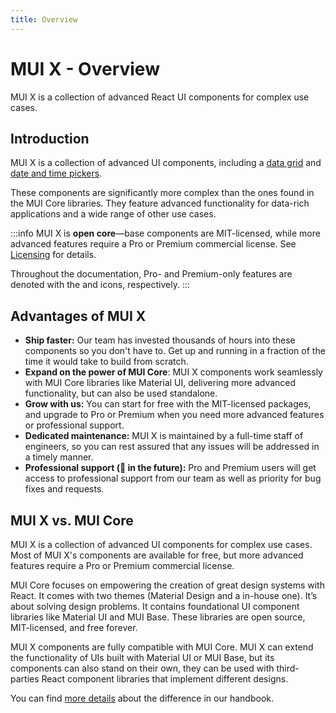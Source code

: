 ```yaml
---
title: Overview
---
```


# MUI X - Overview

<p class="description">MUI X is a collection of advanced React UI components for complex use cases.</p>

## Introduction

MUI X is a collection of advanced UI components, including a [data grid](/x/react-data-grid/) and [date and time pickers](/x/react-date-pickers/getting-started/).

These components are significantly more complex than the ones found in the MUI Core libraries.
They feature advanced functionality for data-rich applications and a wide range of other use cases.

:::info
MUI X is **open core**—base components are MIT-licensed, while more advanced features require a Pro or Premium commercial license.
See [Licensing](/x/introduction/licensing/) for details.

Throughout the documentation, Pro- and Premium-only features are denoted with the [<span class="plan-pro"></span>](https://mui.com/store/items/mui-pro/) and [<span class="plan-premium"></span>](https://mui.com/store/items/mui-premium/) icons, respectively.
:::

## Advantages of MUI X

- **Ship faster:** Our team has invested thousands of hours into these components so you don't have to. Get up and running in a fraction of the time it would take to build from scratch.
- **Expand on the power of MUI Core**: MUI X components work seamlessly with MUI Core libraries like Material UI, delivering more advanced functionality, but can also be used standalone.
- **Grow with us:** You can start for free with the MIT-licensed packages, and upgrade to Pro or Premium when you need more advanced features or professional support.
- **Dedicated maintenance:** MUI X is maintained by a full-time staff of engineers, so you can rest assured that any issues will be addressed in a timely manner.
- **Professional support (🚧 in the future):** Pro and Premium users will get access to professional support from our team as well as priority for bug fixes and requests.

## MUI X vs. MUI Core

MUI X is a collection of advanced UI components for complex use cases.
Most of MUI X's components are available for free, but more advanced features require a Pro or Premium commercial license.

MUI Core focuses on empowering the creation of great design systems with React.
It comes with two themes (Material Design and a in-house one).
It’s about solving design problems.
It contains foundational UI component libraries like Material UI and MUI Base.
These libraries are open source, MIT-licensed, and free forever.

MUI X components are fully compatible with MUI Core.
MUI X can extend the functionality of UIs built with Material UI or MUI Base, but its components can also stand on their own, they can be used with third-parties React component libraries that implement different designs.

You can find [more details](https://mui-org.notion.site/MUI-X-3f8ad249aeca430d81aae5dee947451a#f8e48daaf2fa4902b1415e3708560c0f) about the difference in our handbook.
